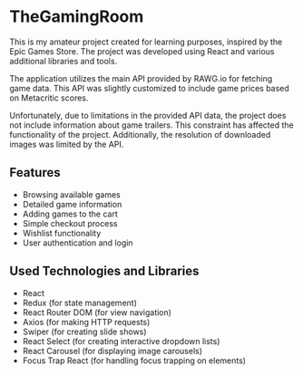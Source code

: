 # TheGamingRoom


This is my amateur project created for learning purposes, inspired by the Epic Games Store. The project was developed using React and various additional libraries and tools.

The application utilizes the main API provided by RAWG.io for fetching game data. This API was slightly customized to include game prices based on Metacritic scores.

Unfortunately, due to limitations in the provided API data, the project does not include information about game trailers. This constraint has affected the functionality of the project. Additionally, the resolution of downloaded images was limited by the API.

## Features

- Browsing available games
- Detailed game information
- Adding games to the cart
- Simple checkout process
- Wishlist functionality
- User authentication and login

## Used Technologies and Libraries

- React
- Redux (for state management)
- React Router DOM (for view navigation)
- Axios (for making HTTP requests)
- Swiper (for creating slide shows)
- React Select (for creating interactive dropdown lists)
- React Carousel (for displaying image carousels)
- Focus Trap React (for handling focus trapping on elements)

